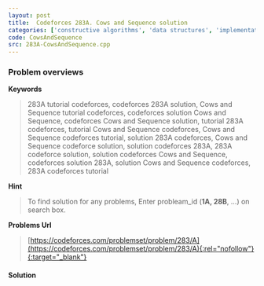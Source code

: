 ```yaml
---
layout: post
title:  Codeforces 283A. Cows and Sequence solution
categories: ['constructive algorithms', 'data structures', 'implementation']
code: CowsAndSequence
src: 283A-CowsAndSequence.cpp
---
```

### **Problem overviews**

**Keywords**
> 283A tutorial codeforces, codeforces 283A solution, Cows and Sequence tutorial codeforces, codeforces solution Cows and Sequence, codeforces Cows and Sequence solution, tutorial 283A codeforces, tutorial Cows and Sequence codeforces, Cows and Sequence codeforces tutorial, solution 283A codeforces, Cows and Sequence codeforce solution, solution codeforces 283A, 283A codeforce solution, solution codeforces Cows and Sequence, codeforces solution 283A, solution Cows and Sequence codeforces, 283A codeforces tutorial

**Hint**
> To find solution for any problems, Enter probleam_id (**1A, 28B**, ...) on search box. 

**Problems Url**
> [https://codeforces.com/problemset/problem/283/A](https://codeforces.com/problemset/problem/283/A){:rel="nofollow"}{:target="_blank"}

#### **Solution**



